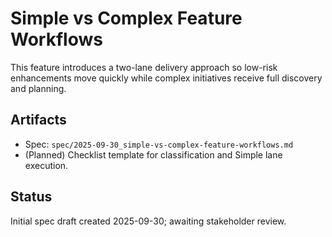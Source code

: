 # Simple vs Complex Feature Workflows

This feature introduces a two-lane delivery approach so low-risk enhancements move quickly while complex initiatives receive full discovery and planning.

## Artifacts
- Spec: `spec/2025-09-30_simple-vs-complex-feature-workflows.md`
- (Planned) Checklist template for classification and Simple lane execution.

## Status
Initial spec draft created 2025-09-30; awaiting stakeholder review.
